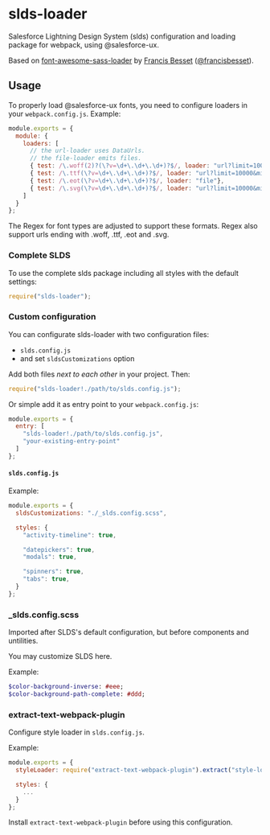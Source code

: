 slds-loader
========================

Salesforce Lightning Design System (slds) configuration and loading package for webpack, using @salesforce-ux.

Based on [font-awesome-sass-loader](https://github.com/francisbesset/font-awesome-sass-loader) by [Francis Besset](https://github.com/francisbesset) ([@francisbesset](https://www.npmjs.com/~francisbesset)).

Usage
-----

To properly load @salesforce-ux fonts, you need to configure loaders in your `webpack.config.js`. Example:

``` javascript
module.exports = {
  module: {
    loaders: [
      // the url-loader uses DataUrls.
      // the file-loader emits files.
      { test: /\.woff(2)?(\?v=\d+\.\d+\.\d+)?$/, loader: "url?limit=10000&mimetype=application/font-woff"},
      { test: /\.ttf(\?v=\d+\.\d+\.\d+)?$/, loader: "url?limit=10000&mimetype=application/octet-stream"},
      { test: /\.eot(\?v=\d+\.\d+\.\d+)?$/, loader: "file"},
      { test: /\.svg(\?v=\d+\.\d+\.\d+)?$/, loader: "url?limit=10000&mimetype=image/svg+xml"}
    ]
  }
};
```

The Regex for font types are adjusted to support these formats. Regex also support urls ending with .woff, .ttf, .eot and .svg.

### Complete SLDS

To use the complete slds package including all styles with the default settings:

``` javascript
require("slds-loader");
```

### Custom configuration

You can configurate slds-loader with two configuration files:

* `slds.config.js`
* and set `sldsCustomizations` option

Add both files *next to each other* in your project. Then:

``` javascript
require("slds-loader!./path/to/slds.config.js");
```

Or simple add it as entry point to your `webpack.config.js`:

``` javascript
module.exports = {
  entry: [
    "slds-loader!./path/to/slds.config.js",
    "your-existing-entry-point"
  ]
};
```

#### `slds.config.js`

Example:

``` javascript
module.exports = {
  sldsCustomizations: "./_slds.config.scss",

  styles: {
    "activity-timeline": true,

    "datepickers": true,
    "modals": true,

    "spinners": true,
    "tabs": true,
  }
};
```

### _slds.config.scss

Imported after SLDS's default configuration, but before components and untilities.

You may customize SLDS here.

Example:

``` sass
$color-background-inverse: #eee;
$color-background-path-complete: #ddd;
```

### extract-text-webpack-plugin

Configure style loader in `slds.config.js`.

Example:

``` javascript
module.exports = {
  styleLoader: require("extract-text-webpack-plugin").extract("style-loader", "css-loader!sass-loader"),

  styles: {
    ...
  }
};
```

Install `extract-text-webpack-plugin` before using this configuration.